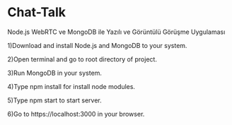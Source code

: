 # Chat-Talk
Node.js WebRTC ve MongoDB ile Yazılı  ve Görüntülü Görüşme Uygulaması

1)Download and install Node.js and MongoDB to your system.

2)Open terminal and go to root directory of project.

3)Run MongoDB in your system.

4)Type npm install for install node modules.

5)Type npm start to start server.

6)Go to https://localhost:3000 in your browser.
